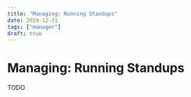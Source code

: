 ```yaml
---
title: "Managing: Running Standups"
date: 2019-12-31
tags: ["manager"]
draft: true
---
```


# Managing: Running Standups

TODO
